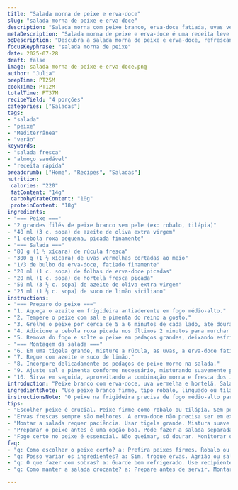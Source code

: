 ```yaml
---
title: "Salada morna de peixe e erva-doce"
slug: "salada-morna-de-peixe-e-erva-doce"
description: "Salada morna com peixe branco, erva-doce fatiada, uvas vermelhas, e uma mistura fresca de ervas. Temperada com azeite de oliva e limão, sem glúten, lactose, ovos nem oleaginosas. Cozimento rápido, em menos de 40 minutos, rende 4 porções. Combina textura suculenta do peixe com o crocante e o doce da fruta, trazendo frescor e leveza. Ideal pra quem busca um prato leve, nutritivo e colorido, com toque cítrico e ervas aromáticas. Varie ervas e tipos de uvas para mudar aroma e sabor. Simples, rápido, com pitada mediterrânea."
metaDescription: "Salada morna de peixe e erva-doce é uma receita leve e nutritiva, perfeita para dias quentes"
ogDescription: "Descubra a salada morna de peixe e erva-doce, refrescante e saudável. Ideal para servir em qualquer ocasião"
focusKeyphrase: "salada morna de peixe"
date: 2025-07-28
draft: false
image: salada-morna-de-peixe-e-erva-doce.png
author: "Julia"
prepTime: PT25M
cookTime: PT12M
totalTime: PT37M
recipeYield: "4 porções"
categories: ["Saladas"]
tags:
- "salada"
- "peixe"
- "Mediterrânea"
- "verão"
keywords:
- "salada fresca"
- "almoço saudável"
- "receita rápida"
breadcrumb: ["Home", "Recipes", "Saladas"]
nutrition: 
 calories: "220"
 fatContent: "14g"
 carbohydrateContent: "10g"
 proteinContent: "18g"
ingredients:
- "=== Peixe ==="
- "2 grandes filés de peixe branco sem pele (ex: robalo, tilápia)"
- "40 ml (3 c. sopa) de azeite de oliva extra virgem"
- "1 cebola roxa pequena, picada finamente"
- "=== Salada ==="
- "80 g (1 ½ xícara) de rúcula fresca"
- "300 g (1 ½ xícara) de uvas vermelhas cortadas ao meio"
- "1/3 de bulbo de erva-doce, fatiado finamente"
- "20 ml (1 c. sopa) de folhas de erva-doce picadas"
- "20 ml (1 c. sopa) de hortelã fresca picada"
- "50 ml (3 ½ c. sopa) de azeite de oliva extra virgem"
- "25 ml (1 ½ c. sopa) de suco de limão siciliano"
instructions:
- "=== Preparo do peixe ==="
- "1. Aqueça o azeite em frigideira antiaderente em fogo médio-alto."
- "2. Tempere o peixe com sal e pimenta do reino a gosto."
- "3. Grelhe o peixe por cerca de 5 a 6 minutos de cada lado, até dourar bem."
- "4. Adicione a cebola roxa picada nos últimos 2 minutos para murchar um pouco."
- "5. Remova do fogo e solte o peixe em pedaços grandes, deixando esfriar por 8 minutos."
- "=== Montagem da salada ==="
- "6. Em uma tigela grande, misture a rúcula, as uvas, a erva-doce fatiada, as folhas picadas de erva-doce e hortelã."
- "7. Regue com azeite e suco de limão."
- "8. Incorpore delicadamente os pedaços de peixe morno na salada."
- "9. Ajuste sal e pimenta conforme necessário, misturando suavemente para não desmanchar o peixe."
- "10. Sirva em seguida, aproveitando a combinação morna e fresca dos ingredientes."
introduction: "Peixe branco com erva-doce, uva vermelha e hortelã. Salada que não esfria, serve morna. Sem complicação. Combina faz tempo ingredientes simples que não se misturam tanto, mas aqui caem bem. O azedo do limão babado com o doce das uvas e frescor da erva-doce, além do hortelã — que caiu no gosto do brasileiro junto com outras ervinhas. A textura ainda muda, peito macio do peixe solto em pedaços, misturado com folhas levemente crocantes e frutas. Não pede quase nada extra. Só azeite e limão – só. Rápido pra fazer com pouca sujeira, e rende pra quem quiser dividir. Dá pra fazer mudança fácil trocando rúcula por agrião, ou hortelã pela salsinha. Ou trocar uva roxa por laranja ou maçã verde. Tudo combina bem. Bastam 37 minutos da cozinha até a mesa."
ingredientsNote: "Use peixe branco firme, tipo robalo, linguado ou tilápia. Sem pele pra não atrapalhar. A cebola roxa traz sabor mais suave que a francesa original. Rúcula no lugar da alface pra dar pepino amargo e crocância, diferente da alface franzida. As uvas vermelhas cortadas meio a meio funcionam melhor que verdes, trazem mais cor e doçura. Erva-doce dão frescor e aquela textura que grita verão, junto da hortelã — a erva que virou febre das saladas no Brasil, por lembrar chá gelado no fim de tarde. Limão siciliano troca o tradicional por nota mais adocicada e menos agressiva. Azeite caprichado, extra virgem, a alma do prato. Depois de pronto, sempre provar pra ajustar o limão ou sal, que às vezes precisa de um tico mais para balanço entre doce e ácido. Ficou com dúvidas? Ervas frescas sempre melhor, e erva-doce não precisa ser tudo, um terço do bulbo já funciona."
instructionsNote: "O peixe na frigideira precisa de fogo médio-alto para dourar, mas sem queimar rápido. Faça numa antiaderente com pouco azeite. A cebola roxa entra no final pra não cozinhar demais, só desmanchar levemente. Soltar o peixe em lascas ainda mornas ajuda a incorporar na salada sem perder a textura. A salada deve ser feita em tigela grande, pra misturar as frutas e folhas junto com o peixe de forma delicada, para não amassar. Regar com azeite e limão na ordem certa – primeiro as folhas, depois as frutas e depois o peixe – evita que tudo vire uma papa. Dá pra fazer adiantado o peixe e a salada separadamente, e juntar só antes de servir, mantendo sabores e texturas. Ajuste o sal e pimenta sempre no final, assim não perde o frescor do prato. Se quiser, acrescentar um alho frito crocante por cima dá um toque especial, mas não é essencial."
tips:
- "Escolher peixe é crucial. Peixe firme como robalo ou tilápia. Sem pele. Não gruda. Cuidado com o sal. Não exagere, assim fica leve. Dourar bem. Fogo médio-alto. Frigideira antiaderente ajuda a não grudar. Cebola roxa vai no final. Não cozinhe demais, só pra murchar. Resulta em sabor suave."
- "Ervas frescas sempre são melhores. A erva-doce não precisa ser em excesso. Um terço do bulbo serve bem. Rúcula dá crocância. Melhor que alface. Uvas vermelhas cortadas ao meio adicionam doçura. Fruta combina com peixe. Limão siciliano é pra frescor. Menos ácido. Pode usar laranja pra variar."
- "Montar a salada requer paciência. Usar tigela grande. Mistura suave. Não amassar. Regar com azeite e limão. A ordem importa. Primeiro folhas. Depois frutas. Por último o peixe. Assim não vira purê. Melhor textura e aparência. Provar sempre. Ajustar sal e limão no final."
- "Preparar o peixe antes é uma opção boa. Pode fazer a salada separada. Juntar na hora de servir. Mantém frescor dos ingredientes. Opcional, alho frito por cima agrega sabor, mas não é necessário. Conservar a salada. Em geladeira por um dia. Depois pode perder textura."
- "Fogo certo no peixe é essencial. Não queimar, só dourar. Monitorar o tempo. Grelar até 6 minutos de cada lado. Use muito azeite. Esse é o segredo. Ajuda a realçar sabores. Não economize. Cuidado com o limão. Ajustar sempre pro doce do peixe. Uma dança de sabores."
faq:
- "q: Como escolher o peixe certo? a: Prefira peixes firmes. Robalo ou tilápia. Importante que não tenha pele. O sabor melhora. Importante. O peixe deve estar fresco. Olhe sempre. Atenção no cheiro. Frescor é tudo. Exala um aroma do mar."
- "q: Posso variar os ingredientes? a: Sim, troque ervas. Agrião ou salsinha. Uvas por laranja. Maçã verde cai bem também. A escolha muda o sabor. Experimente. Lembre-se de misturar texturas. Sempre leve e fresco. Buscar novas combinações é válido."
- "q: O que fazer com sobras? a: Guarde bem refrigerado. Use recipiente fechado. Dura um dia na geladeira. Reaquecer não é bom. Perde frescor. Melhor consumir rápido. O sabor é incrível. Aproveitar os ingredientes frescos é fundamental."
- "q: Como manter a salada crocante? a: Prepare antes de servir. MontarTudo na hora. As folhas ficam frescas. Não deixar de um dia pro outro. O ideal é comer na hora. Fique atento. O ingrediente principal é a frescura."

---
```

